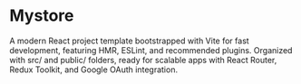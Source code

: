 # Mystore
A modern React project template bootstrapped with Vite for fast development, featuring HMR, ESLint, and recommended plugins. Organized with src/ and public/ folders, ready for scalable apps with React Router, Redux Toolkit, and Google OAuth integration.
